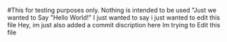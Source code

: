 #This for testing purposes only.
Nothing is intended to be used
"Just we wanted to Say "Hello World!"
I just wanted to say i just wanted to edit this file
Hey, im just also added a commit discription here
Im trying to Edit this file
